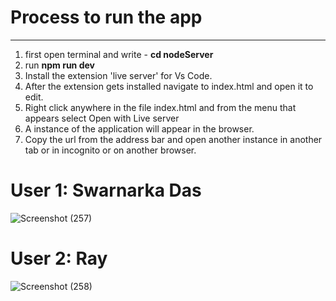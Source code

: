 <h1>Process to run the app</h1>
<hr>
<ol>
  <li>first open terminal and write - <b>cd nodeServer</b></li>
  <li>run <b>npm run dev</b></li>
  <li>Install the extension 'live server' for Vs Code.</li>
  <li>After the extension gets installed navigate to index.html and open it to edit.</li>
  <li>Right click anywhere in the file index.html and from the menu that appears select Open with Live server</li>
  <li>A instance of the application will appear in the browser.</li>
  <li>Copy the url from the address bar and open another instance in another tab or in incognito or on another browser.</li>
</ol>

<h1>User 1: Swarnarka Das</h1>

![Screenshot (257)](https://user-images.githubusercontent.com/84660268/217365582-f06c975b-0403-40d1-a98c-164e36d47d3c.png)


<h1>User 2: Ray</h1>

![Screenshot (258)](https://user-images.githubusercontent.com/84660268/217365748-81432018-3588-4512-8a28-365e9bae3d33.png)

